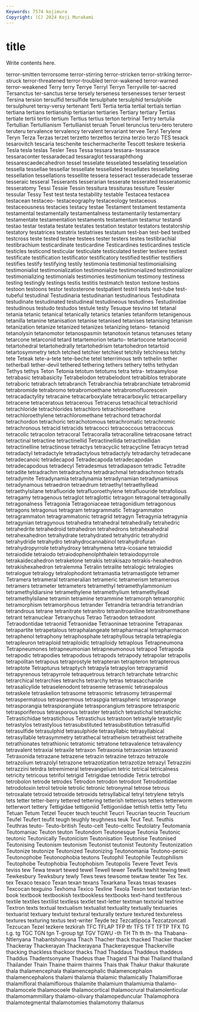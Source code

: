 ```yaml
---
Keywords: 7574 kojimura
Copyright: (C) 2024 Koji Murakami
---
```


# title

Write contents here.



terror-smitten terrorsome terror-stirring terror-stricken terror-striking terror-struck terror-threatened terror-troubled
terror-wakened terror-warned terror-weakened Terry terry Terrye Terryl Terryn Terryville ter-sacred
Tersanctus ter-sanctus terse tersely terseness tersenesses terser tersest Tersina tersion
tersulfid tersulfide tersulphate tersulphid tersulphide tersulphuret tersy-versy tertenant Terti Tertia
tertia tertial tertials tertian tertiana tertians tertianship tertiarian tertiaries Tertiary
tertiary Tertias tertiate tertii tertio tertium Tertius tertius terton tertrinal
Tertry tertulia Tertullian Tertullianism Tertullianist teruah Teruel teruncius teru-tero terutero
teruteru tervalence tervalency tervalent tervariant tervee Teryl Terylene Teryn Terza
Terzas terzet terzetto terzettos terzina terzio terzo TES tesack tesarovitch
tescaria teschenite teschermacherite Tescott teskere teskeria Tesla tesla teslas Tesler
Tess Tessa tessara tessara- tessarace tessaraconter tessaradecad tessaraglot tessaraphthong tessarescaedecahedron
tessel tesselate tesselated tesselating tesselation tessella tessellae tessellar tessellate tessellated
tessellates tessellating tessellation tessellations tessellite tessera tesseract tesseradecade tesserae tesseraic
tesseral Tesserants tesserarian tesserate tesserated tesseratomic tesseratomy Tessi Tessie Tessin
tessitura tessituras tessiture Tessler tessular Tessy Test test testa testability
testable Testacea testacea testacean testaceo- testaceography testaceology testaceous testaceousness testacies
testacy testae Testament testament testamenta testamental testamentally testamentalness testamentarily testamentary
testamentate testamentation testaments testamentum testamur testandi testao testar testata testate
testates testation testator testators testatorship testatory testatrices testatrix testatrixes testatum
test-ban test-bed testbed testcross teste tested testee testees tester testers
testes testibrachial testibrachium testicardinate testicardine Testicardines testicardines testicle testicles testicond
testicular testiculate testiculated testier testiere testiest testificate testification testificator testificatory
testified testifier testifiers testifies testify testifying testily testimonia testimonial testimonialising
testimonialist testimonialization testimonialize testimonialized testimonializer testimonializing testimonials testimonies testimonium testimony
testiness testing testingly testings testis testitis testmatch teston testone testons
testoon testoons testor testosterone testpatient testril tests test-tube test-tubeful testudinal
Testudinaria testudinarian testudinarious Testudinata testudinate testudinated testudineal testudineous testudines Testudinidae
testudinous testudo testudos testule testy Tesuque tesvino tet tetanal tetania
tetanic tetanical tetanically tetanics tetanies tetaniform tetanigenous tetanilla tetanine tetanisation
tetanise tetanised tetanises tetanising tetanism tetanization tetanize tetanized tetanizes tetanizing
tetano- tetanoid tetanolysin tetanomotor tetanospasmin tetanotoxin tetanus tetanuses tetany tetarcone
tetarconid tetard tetartemorion tetarto- tetartocone tetartoconid tetartohedral tetartohedrally tetartohedrism tetartohedron
tetartoid tetartosymmetry tetch tetched tetchier tetchiest tetchily tetchiness tetchy tete
Teteak tete-a-tete tete-beche tetel teterrimous teth tethelin tether tetherball tether-devil
tethered tethering tethers tethery teths tethydan Tethys tethys Teton Tetonia
tetotum tetotums tetra tetra- tetraamylose tetrabasic tetrabasicity Tetrabelodon tetrabelodont tetrabiblos
tetraborate tetraboric tetrabrach tetrabranch Tetrabranchia tetrabranchiate tetrabromid tetrabromide tetrabromo tetrabromoethane
tetrabromofluorescein tetracadactylity tetracaine tetracarboxylate tetracarboxylic tetracarpellary tetracene tetraceratous tetracerous Tetracerus
tetrachical tetrachlorid tetrachloride tetrachlorides tetrachloro tetrachloroethane tetrachloroethylene tetrachloromethane tetrachord tetrachordal
tetrachordon tetrachoric tetrachotomous tetrachromatic tetrachromic tetrachronous tetracid tetracids tetracocci tetracoccous
tetracoccus tetracolic tetracolon tetracoral Tetracoralla tetracoralline tetracosane tetract tetractinal tetractine
tetractinellid Tetractinellida tetractinellidan tetractinelline tetractinose tetractys tetracyclic tetracycline Tetracyn tetrad
tetradactyl tetradactyle tetradactylous tetradactyly tetradarchy tetradecane tetradecanoic tetradecapod Tetradecapoda tetradecapodan
tetradecapodous tetradecyl Tetradesmus tetradiapason tetradic Tetradite tetradite tetradrachm tetradrachma tetradrachmal
tetradrachmon tetrads tetradymite Tetradynamia tetradynamia tetradynamian tetradynamious tetradynamous tetraedron tetraedrum
tetraethyl tetraethyllead tetraethylsilane tetrafluoride tetrafluoroethylene tetrafluouride tetrafolious tetragamy tetragenous tetraglot
tetraglottic tetragon tetragonal tetragonally tetragonalness Tetragonia Tetragoniaceae tetragonidium tetragonous tetragons
tetragonus tetragram tetragrammatic Tetragrammaton tetragrammaton tetragrammatonic tetragrid tetragyn Tetragynia tetragynia
tetragynian tetragynous tetrahedra tetrahedral tetrahedrally tetrahedric tetrahedrite tetrahedroid tetrahedron tetrahedrons
tetrahexahedral tetrahexahedron tetrahydrate tetrahydrated tetrahydric tetrahydrid tetrahydride tetrahydro tetrahydrocannabinol tetrahydrofuran
tetrahydropyrrole tetrahydroxy tetrahymena tetra-icosane tetraiodid tetraiodide tetraiodo tetraiodophenolphthalein tetraiodopyrrole tetrakaidecahedron
tetraketone tetrakis tetrakisazo tetrakis-hexahedron tetrakishexahedron tetralemma Tetralin tetralite tetralogic tetralogies
tetralogue tetralogy tetralophodont tetramastia tetramastigote tetramer Tetramera tetrameral tetrameralian tetrameric
tetramerism tetramerous tetramers tetrameter tetrameters tetramethyl tetramethylammonium tetramethyldiarsine tetramethylene tetramethylium
tetramethyllead tetramethylsilane tetramin tetramine tetrammine tetramorph tetramorphic tetramorphism tetramorphous tetrander
Tetrandria tetrandria tetrandrian tetrandrous tetrane tetranitrate tetranitro tetranitroaniline tetranitromethane tetrant
tetranuclear Tetranychus Tetrao Tetraodon tetraodont Tetraodontidae tetraonid Tetraonidae Tetraoninae tetraonine
Tetrapanax tetrapartite tetrapetalous tetraphalangeate tetrapharmacal tetrapharmacon tetraphenol tetraphony tetraphosphate tetraphyllous
tetrapla tetraplegia tetrapleuron tetraploid tetraploidic tetraploidy tetraplous Tetrapneumona Tetrapneumones tetrapneumonian
tetrapneumonous tetrapod Tetrapoda tetrapodic tetrapodies tetrapodous tetrapods tetrapody tetrapolar tetrapolis
tetrapolitan tetrapous tetraprostyle tetrapteran tetrapteron tetrapterous tetraptote Tetrapturus tetraptych tetrapyla
tetrapylon tetrapyramid tetrapyrenous tetrapyrrole tetraquetrous tetrarch tetrarchate tetrarchic tetrarchical tetrarchies
tetrarchs tetrarchy tetras tetrasaccharide tetrasalicylide tetraselenodont tetraseme tetrasemic tetrasepalous tetraskele
tetraskelion tetrasome tetrasomic tetrasomy tetraspermal tetraspermatous tetraspermous tetraspgia tetraspheric tetrasporange
tetrasporangia tetrasporangiate tetrasporangium tetraspore tetrasporic tetrasporiferous tetrasporous tetraster tetrastich tetrastichal
tetrastichic Tetrastichidae tetrastichous Tetrastichus tetrastoon tetrastyle tetrastylic tetrastylos tetrastylous tetrasubstituted
tetrasubstitution tetrasulfid tetrasulfide tetrasulphid tetrasulphide tetrasyllabic tetrasyllabical tetrasyllable tetrasymmetry tetrathecal
tetratheism tetratheist tetratheite tetrathionates tetrathionic tetratomic tetratone tetravalence tetravalency tetravalent
tetraxial tetraxile tetraxon Tetraxonia tetraxonian tetraxonid Tetraxonida tetrazane tetrazene tetrazin
tetrazine tetrazo tetrazole tetrazolium tetrazolyl tetrazone tetrazotization tetrazotize tetrazyl Tetrazzini
tetrazzini tetrdra tetremimeral tetrevangelium tetric tetrical tetricalness tetricity tetricous tetrifol
tetrigid Tetrigidae tetriodide Tetrix tetrobol tetrobolon tetrode tetrodes Tetrodon tetrodon
tetrodont Tetrodontidae tetrodotoxin tetrol tetrole tetrolic tetronic tetronymal tetrose tetrous
tetroxalate tetroxid tetroxide tetroxids tetrsyllabical tetryl tetrylene tetryls tets tetter
tetter-berry tettered tettering tetterish tetterous tetters tetterworm tetterwort tettery Tettigidae
tettigoniid Tettigoniidae tettish tettix tetty Tetu Tetuan Tetum Tetzel Teucer
teuch teuchit Teucri Teucrian teucrin Teucrium Teufel Teufert teufit teugh
teughly teughness teuk Teut Teut. Teuthis Teuthras teuto- Teuto-british Teuto-celt
Teuto-celtic Teutolatry Teutomania Teutomaniac Teuton teuton Teutondom Teutonesque Teutonia Teutonic
teutonic Teutonically Teutonicism Teutonisation Teutonise Teutonised Teutonising Teutonism teutonism Teutonist
teutonist Teutonity Teutonization Teutonize teutonize Teutonized Teutonizing Teutonomania Teutono-persic Teutonophobe
Teutonophobia teutons Teutophil Teutophile Teutophilism Teutophobe Teutophobia Teutophobism Teutopolis Tevere
Tevet Tevis teviss tew Tewa tewart tewed tewel Tewell tewer
Tewfik tewhit tewing tewit Tewkesbury Tewksbury tewly Tews tews tewsome
tewtaw tewter Tex Tex. tex Texaco texaco Texan texan texans
Texarkana Texas texas texases Texcocan texguino Texhoma Texico Texline Texola
Texon text textarian text-book textbook textbookish textbookless textbooks text-hand textiferous
textile textiles textilist textless textlet text-letter textman textorial textrine Textron
texts textual textualism textualist textuality textually textuaries textuarist textuary textuist
textural texturally texture textured textureless textures texturing textus text-writer Teyde
tez Tezcatlipoca Tezcatzoncatl Tezcucan Tezel tezkere tezkirah TFC TFLAP TFP
tfr TFS TFT TFTP TFX TG t.g. tg TGC TGN
tgn T-group tgt TGV TGWU -th TH Th th th-
tha Thabana-Ntlenyana Thabantshonyana Thach Thacher thack thacked Thacker thacker Thackeray
Thackerayan Thackerayana Thackerayesque Thackerville thacking thackless thackoor thacks Thad Thaddaus
Thaddeus thaddeus Thaddus Thadentsonyane Thadeus thae Thagard Thai thai Thailand
thailand Thailander Thain Thaine thairm thairms Thais thak Thakur thakur
thakurate thala thalamencephala thalamencephalic thalamencephalon thalamencephalons thalami thalamia thalamic thalamically
Thalamiflorae thalamifloral thalamiflorous thalamite thalamium thalamiumia thalamo- thalamocele thalamocoele thalamocortical
thalamocrural thalamolenticular thalamomammillary thalamo-olivary thalamopeduncular Thalamophora thalamotegmental thalamotomies thalamotomy thalamus
